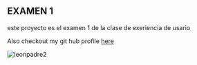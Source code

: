 ## EXAMEN 1

este proyecto es el examen 1 de la clase de exeriencia de usario

Also checkout my git hub profile [here](https://github.com/memelopez)

![leonpadre2](https://user-images.githubusercontent.com/6587226/44933029-d217c080-ad24-11e8-830c-23ff9d519159.jpg)

